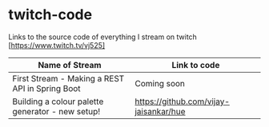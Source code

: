# twitch-code
Links to the source code of everything I stream on twitch [https://www.twitch.tv/vj525]


|  Name of Stream 	|  Link to code 	| 
|---	|---	|
|  First Stream - Making a REST API in Spring Boot	|  Coming soon	|
|   Building a colour palette generator - new setup!	|  https://github.com/vijay-jaisankar/hue 	|

